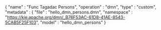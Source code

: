 {
          "name" : "Func Tagadac Persons",
          "operation" : "dmn",
          "type" : "custom",
          "metadata" : {
            "file" : "hello_dmn_persons.dmn",
            "namespace" : "https://kie.apache.org/dmn/_B76F53AC-61D8-41AE-8543-5CAB5F25F103",
            "model" : "hello_dmn_persons"
          }